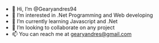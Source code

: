 - 👋 Hi, I’m @Gearyandres94
- 👀 I’m interested in .Net Programming and Web developing
- 🌱 I’m currently learning Javascript and .Net
- 💞️ I’m looking to collaborate on any project
- 📫 You can reach me at gearyandres@gmail.com

<!---
Gearyandres94/Gearyandres94 is a ✨ special ✨ repository because its `README.md` (this file) appears on your GitHub profile.
You can click the Preview link to take a look at your changes.
--->

